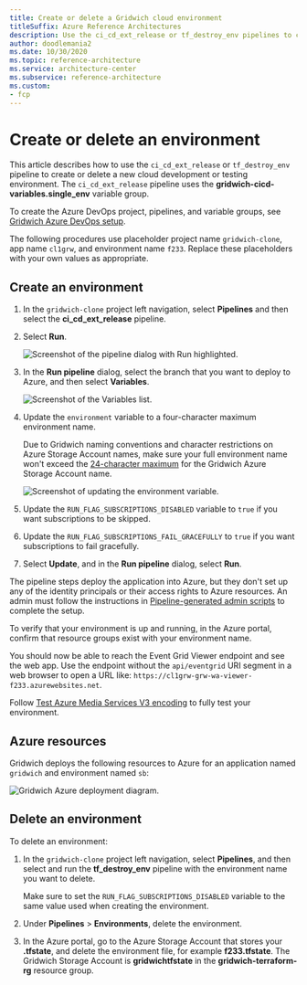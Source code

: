 ```yaml
---
title: Create or delete a Gridwich cloud environment
titleSuffix: Azure Reference Architectures
description: Use the ci_cd_ext_release or tf_destroy_env pipelines to create or delete cloud development or testing environments.
author: doodlemania2
ms.date: 10/30/2020
ms.topic: reference-architecture
ms.service: architecture-center
ms.subservice: reference-architecture
ms.custom:
- fcp
---
```


# Create or delete an environment

This article describes how to use the `ci_cd_ext_release` or `tf_destroy_env` pipeline to create or delete a new cloud development or testing environment. The `ci_cd_ext_release` pipeline uses the **gridwich-cicd-variables.single_env** variable group.

To create the Azure DevOps project, pipelines, and variable groups, see [Gridwich Azure DevOps setup](set-up-azure-devops.md).

The following procedures use placeholder project name `gridwich-clone`, app name `cl1grw`, and environment name `f233`. Replace these placeholders with your own values as appropriate.

## Create an environment

1. In the `gridwich-clone` project left navigation, select **Pipelines** and then select the **ci_cd_ext_release** pipeline.
   
1. Select **Run**.
   
   ![Screenshot of the pipeline dialog with Run highlighted.](media/run-pipeline.png)
   
1. In the **Run pipeline** dialog, select the branch that you want to deploy to Azure, and then select **Variables**.
   
   ![Screenshot of the Variables list.](media/select-variables.png)
   
1. Update the `environment` variable to a four-character maximum environment name.
   
   Due to Gridwich naming conventions and character restrictions on Azure Storage Account names, make sure your full environment name won't exceed the [24-character maximum](/azure/storage/common/storage-account-overview#naming-storage-accounts) for the Gridwich Azure Storage Account name.
   
   ![Screenshot of updating the environment variable.](media/update-variable.png)
   
1. Update the `RUN_FLAG_SUBSCRIPTIONS_DISABLED` variable to `true` if you want subscriptions to be skipped.
   
1. Update the `RUN_FLAG_SUBSCRIPTIONS_FAIL_GRACEFULLY` to `true` if you want subscriptions to fail gracefully.
   
1. Select **Update**, and in the **Run pipeline** dialog, select **Run**.

The pipeline steps deploy the application into Azure, but they don't set up any of the identity principals or their access rights to Azure resources. An admin must follow the instructions in [Pipeline-generated admin scripts](admin-scripts.md) to complete the setup.

To verify that your environment is up and running, in the Azure portal, confirm that resource groups exist with your environment name.

You should now be able to reach the Event Grid Viewer endpoint and see the web app. Use the endpoint without the `api/eventgrid` URI segment in a web browser to open a URL like: `https://cl1grw-grw-wa-viewer-f233.azurewebsites.net`.

Follow [Test Azure Media Services V3 encoding](test-encoding.md) to fully test your environment.

## Azure resources

Gridwich deploys the following resources to Azure for an application named `gridwich` and environment named `sb`:

![Gridwich Azure deployment diagram.](media/gridwich-deployment.png)

## Delete an environment

To delete an environment:

1. In the `gridwich-clone` project left navigation, select **Pipelines**, and then select and run the **tf_destroy_env** pipeline with the environment name you want to delete.
   
   Make sure to set the `RUN_FLAG_SUBSCRIPTIONS_DISABLED` variable to the same value used when creating the environment.
   
1. Under **Pipelines** > **Environments**, delete the environment.
   
1. In the Azure portal, go to the Azure Storage Account that stores your **.tfstate**, and delete the environment file, for example **f233.tfstate**. The Gridwich Storage Account is **gridwichtfstate** in the **gridwich-terraform-rg** resource group.

